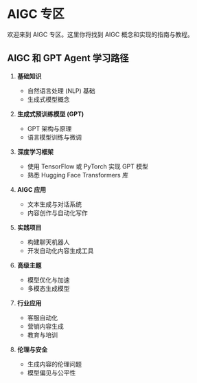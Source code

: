 # AIGC 专区

欢迎来到 AIGC 专区。这里你将找到 AIGC 概念和实现的指南与教程。

## AIGC 和 GPT Agent 学习路径

1. **基础知识**
   - 自然语言处理 (NLP) 基础
   - 生成式模型概念

2. **生成式预训练模型 (GPT)**
   - GPT 架构与原理
   - 语言模型训练与微调

3. **深度学习框架**
   - 使用 TensorFlow 或 PyTorch 实现 GPT 模型
   - 熟悉 Hugging Face Transformers 库

4. **AIGC 应用**
   - 文本生成与对话系统
   - 内容创作与自动化写作

5. **实践项目**
   - 构建聊天机器人
   - 开发自动化内容生成工具

6. **高级主题**
   - 模型优化与加速
   - 多模态生成模型

7. **行业应用**
   - 客服自动化
   - 营销内容生成
   - 教育与培训

8. **伦理与安全**
   - 生成内容的伦理问题
   - 模型偏见与公平性
